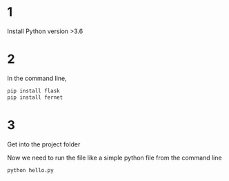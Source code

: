 # 1

Install Python version >3.6

# 2

In the command line,

```python
pip install flask
pip install fernet
```

# 3

Get into the project folder

Now we need to run the file like a simple python file from the command line

```
python hello.py
```
